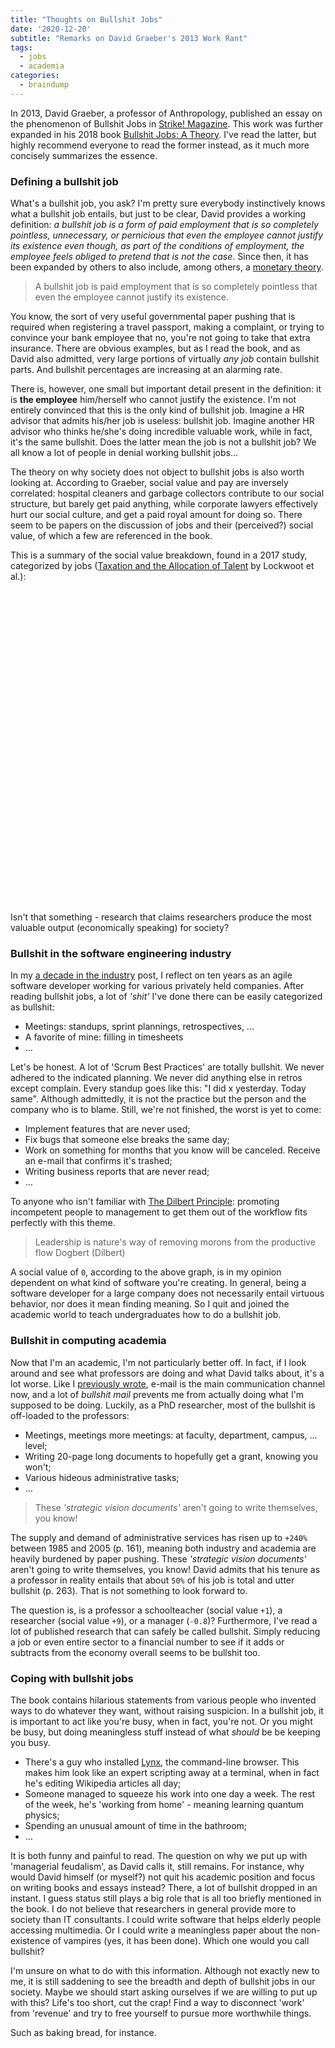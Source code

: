 ```yaml
---
title: "Thoughts on Bullshit Jobs"
date: '2020-12-20'
subtitle: "Remarks on David Graeber's 2013 Work Rant"
tags:
  - jobs
  - academia
categories:
  - braindump
---
```


In 2013, David Graeber, a professor of Anthropology, published an essay on the phenomenon of Bullshit Jobs in [Strike! Magazine](https://www.strike.coop/bullshit-jobs/). This work was further expanded in his 2018 book [Bullshit Jobs: A Theory](https://www.goodreads.com/book/show/34466958-bullshit-jobs). I've read the latter, but highly recommend everyone to read the former instead, as it much more concisely summarizes the essence. 

### Defining a bullshit job

What's a bullshit job, you ask? I'm pretty sure everybody instinctively knows what a bullshit job entails, but just to be clear, David provides a working definition: _a bullshit job is a form of paid employment that is so completely pointless, unnecessary, or pernicious that even the employee cannot justify its existence even though, as part of the conditions of employment, the employee feels obliged to pretend that is not the case_. Since then, it has been expanded by others to also include, among others, a [monetary theory](https://austingmackell.medium.com/explaining-bullshit-jobs-with-monetary-theory-11be9bb99d35).

> A bullshit job is paid employment that is so completely pointless that even the employee cannot justify its existence.

You know, the sort of very useful governmental paper pushing that is required when registering a travel passport, making a complaint, or trying to convince your bank employee that no, you're not going to take that extra insurance. There are obvious examples, but as I read the book, and as David also admitted, very large portions of virtually _any job_ contain bullshit parts. And bullshit percentages are increasing at an alarming rate. 

There is, however, one small but important detail present in the definition: it is **the employee** him/herself who cannot justify the existence. I'm not entirely convinced that this is the only kind of bullshit job. Imagine a HR advisor that admits his/her job is useless: bullshit job. Imagine another HR advisor who thinks he/she's doing incredible valuable work, while in fact, it's the same bullshit. Does the latter mean the job is not a bullshit job? We all know a lot of people in denial working bullshit jobs... 

The theory on why society does not object to bullshit jobs is also worth looking at. According to Graeber, social value and pay are inversely correlated: hospital cleaners and garbage collectors contribute to our social structure, but barely get paid anything, while corporate lawyers effectively hurt our social culture, and get a paid royal amount for doing so. There seem to be papers on the discussion of jobs and their (perceived?) social value, of which a few are referenced in the book. 

<script type='text/javascript' src='/js/amcharts4core.js'></script>
<script type='text/javascript' src='/js/amcharts4charts.js'></script>
<script type='text/javascript' src='/js/amcharts4animated.js'></script>

This is a summary of the social value breakdown, found in a 2017 study, categorized by jobs ([Taxation and the Allocation of Talent](https://www.journals.uchicago.edu/doi/abs/10.1086/693393?casa_token=46Fn4qTkh1cAAAAA:aR3HQynt1SCG2WjPx1eh2GSkxaciKEmGYgIrmB9te230mEyN2MCBGzpjzBLseSGfmRKPMQUl4ow) by Lockwoot et al.):

<div id="jobdiv" style="width: 100%; height: 500px"></div>

<script>
am4core.ready(function() {

am4core.useTheme(am4themes_animated);

function createChart(divid, data) {
    var chart = am4core.create(divid, am4charts.XYChart);
    chart.data = data;

    chart.padding(40, 40, 40, 40);

    var categoryAxis = chart.yAxes.push(new am4charts.CategoryAxis());
    categoryAxis.renderer.grid.template.location = 0;
    categoryAxis.dataFields.category = "config";
    categoryAxis.renderer.inversed = true;
    categoryAxis.renderer.grid.template.disabled = true;
    //categoryAxis.renderer.minGridDistance = 100;
    categoryAxis.renderer.minWidth = 120;

    var valueAxis = chart.xAxes.push(new am4charts.ValueAxis());
    //valueAxis.min = 0;

    var series = chart.series.push(new am4charts.ColumnSeries());
    series.dataFields.categoryY = "config";
    series.dataFields.valueX = "val";
    series.tooltipText = "{valueX.value}"
    series.columns.template.strokeOpacity = 0;
    series.columns.template.column.cornerRadiusBottomRight = 5;
    series.columns.template.column.cornerRadiusTopRight = 5;

    var labelBullet = series.bullets.push(new am4charts.LabelBullet())
    labelBullet.label.horizontalCenter = "left";
    labelBullet.fontSize = 20;
    labelBullet.label.dx = 5;
    labelBullet.label.fill = am4core.color("white");
    labelBullet.label.text = "{values.valueX.workingValue}";
    labelBullet.locationX = 1;

    categoryAxis.sortBySeries = series;

    var columnTemplate = series.columns.template;
    columnTemplate.adapter.add("fill", function(fill, target) {
      return am4core.color("#018660")
    })
}

createChart("jobdiv", [{
      "config": "researchers",
      "val": 9
    }, {
      "config": "schoolteachers",
      "val": 1
    }, {
      "config": "engineers",
      "val": 0.2
    }, {
      "config": "consultants, IT professionals",
      "val": 0
    }, {
      "config": "lawyers",
      "val": -0.2
    }, {
      "config": "advertisers, marketing",
      "val": -0.3
    }, {
      "config": "managers",
      "val": -0.8
    }, {
      "config": "financial sector",
      "val": -1.5
    }]
    );

}); // end am4core.ready()
</script>

Isn't that something - research that claims researchers produce the most valuable output (economically speaking) for society?

### Bullshit in the software engineering industry

In my [a decade in the industry](/post/2018/10/a-decade-in-the-industry/) post, I reflect on ten years as an agile software developer working for various privately held companies. After reading bullshit jobs, a lot of _'shit'_ I've done there can be easily categorized as bullshit:

- Meetings: standups, sprint plannings, retrospectives, ...
- A favorite of mine: filling in timesheets
- ...

Let's be honest. A lot of 'Scrum Best Practices' are totally bullshit. We never adhered to the indicated planning. We never did anything else in retros except complain. Every standup goes like this: "I did x yesterday. Today same". Although admittedly, it is not the practice but the person and the company who is to blame. Still, we're not finished, the worst is yet to come:

- Implement features that are never used;
- Fix bugs that someone else breaks the same day;
- Work on something for months that you know will be canceled. Receive an e-mail that confirms it's trashed;
- Writing business reports that are never read;
- ...

To anyone who isn't familiar with [The Dilbert Principle](https://en.wikipedia.org/wiki/Dilbert_principle): promoting incompetent people to management to get them out of the workflow fits perfectly with this theme. 

> Leadership is nature's way of removing morons from the productive flow <span>Dogbert (Dilbert)

A social value of `0`, according to the above graph, is in my opinion dependent on what kind of software you're creating. In general, being a software developer for a large company does not necessarily entail virtuous behavior, nor does it mean finding meaning. So I quit and joined the academic world to teach undergraduates how to do a bullshit job.

### Bullshit in computing academia

Now that I'm an academic, I'm not particularly better off. In fact, if I look around and see what professors are doing and what David talks about, it's a lot worse. Like I [previously wrote](/post/2020/02/agile-academia), e-mail is the main communication channel now, and a lot of _bullshit mail_ prevents me from actually doing what I'm supposed to be doing. Luckily, as a PhD researcher, most of the bullshit is off-loaded to the professors:

- Meetings, meetings more meetings: at faculty, department, campus, ... level;
- Writing 20-page long documents to hopefully get a grant, knowing you won't;
- Various hideous administrative tasks;
- ...

> These _'strategic vision documents'_ aren't going to write themselves, you know!

The supply and demand of administrative services has risen up to `+240%` between 1985 and 2005 (p. 161), meaning both industry and academia are heavily burdened by paper pushing. These _'strategic vision documents'_ aren't going to write themselves, you know! David admits that his tenure as a professor in reality entails that about `50%` of his job is total and utter bullshit (p. 263). That is not something to look forward to.

The question is, is a professor a schoolteacher (social value `+1`), a researcher (social value `+9`), or a manager (`-0.8`)? Furthermore, I've read a lot of published research that can safely be called bullshit. Simply reducing a job or even entire sector to a financial number to see if it adds or subtracts from the economy overall seems to be bullshit too.

### Coping with bullshit jobs 

The book contains hilarious statements from various people who invented ways to do whatever they want, without raising suspicion. In a bullshit job, it is important to act like you're busy, when in fact, you're not. Or you might be busy, but doing meaningless stuff instead of what _should_ be be keeping you busy. 

- There's a guy who installed [Lynx](http://lynx.browser.org), the command-line browser. This makes him look like an expert scripting away at a terminal, when in fact he's editing Wikipedia articles all day;
- Someone managed to squeeze his work into one day a week. The rest of the week, he's 'working from home' - meaning learning quantum physics;
- Spending an unusual amount of time in the bathroom;
- ...

It is both funny and painful to read. The question on why we put up with 'managerial feudalism', as David calls it, still remains. For instance, why would David himself (or myself?) not quit his academic position and focus on writing books and essays instead? There, a lot of bullshit dropped in an instant. I guess status still plays a big role that is all too briefly mentioned in the book. I do not believe that researchers in general provide more to society than IT consultants. I could write software that helps elderly people accessing multimedia. Or I could write a meaningless paper about the non-existence of vampires (yes, it has been done). Which one would you call bullshit?

I'm unsure on what to do with this information. Although not exactly new to me, it is still saddening to see the breadth and depth of bullshit jobs in our society. Maybe we should start asking ourselves if we are willing to put up with this? Life's too short, cut the crap! Find a way to disconnect 'work' from 'revenue' and try to free yourself to pursue more worthwhile things. 

Such as baking bread, for instance.
